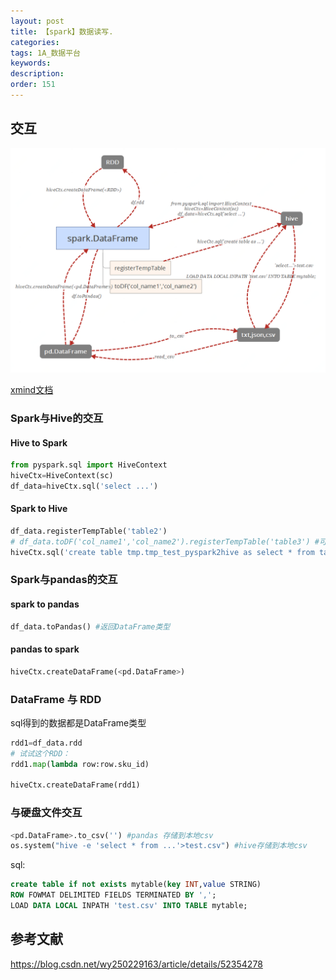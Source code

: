 ```yaml
---
layout: post
title: 【spark】数据读写.
categories:
tags: 1A_数据平台
keywords:
description:
order: 151
---
```



## 交互

![enter image description here](https://github.com/guofei9987/StatisticsBlog/blob/master/%E9%99%84%E4%BB%B6/spark.png?raw=true)

[xmind文档](https://github.com/guofei9987/StatisticsBlog/blob/master/%E9%99%84%E4%BB%B6/spark.xmind)
### Spark与Hive的交互

#### Hive to Spark
```py
from pyspark.sql import HiveContext
hiveCtx=HiveContext(sc)
df_data=hiveCtx.sql('select ...')
```

#### Spark to Hive

```py
df_data.registerTempTable('table2')
# df_data.toDF('col_name1','col_name2').registerTempTable('table3') #可以改字段名
hiveCtx.sql('create table tmp.tmp_test_pyspark2hive as select * from table2')
```

### Spark与pandas的交互
#### spark to pandas

```py
df_data.toPandas() #返回DataFrame类型
```
#### pandas to spark
```py
hiveCtx.createDataFrame(<pd.DataFrame>)
```

### DataFrame 与 RDD
sql得到的数据都是DataFrame类型
```py
rdd1=df_data.rdd
# 试试这个RDD：
rdd1.map(lambda row:row.sku_id)

hiveCtx.createDataFrame(rdd1)
```




### 与硬盘文件交互
```py
<pd.DataFrame>.to_csv('') #pandas 存储到本地csv
os.system("hive -e 'select * from ...'>test.csv") #hive存储到本地csv
```
sql:
```sql
create table if not exists mytable(key INT,value STRING)
ROW FOWMAT DELIMITED FIELDS TERMINATED BY ',';
LOAD DATA LOCAL INPATH 'test.csv' INTO TABLE mytable;
```

<!--
#### text
```
RDD1.saveAsTextFile('spark_output_txt.txt')
```
#### json
```
import json
data=input.map(lambda x:json.loads(x))
RDD.map(lambda x:json.dumps(x)).saveAsTextFile(outputFile)
```

### json to Spark
```py
input=hiveCtx.jsonFile(inputFile)
input.registerTempTable('table_name')
df_data=hiveCtx.sql('select * from table_name')
```
 -->




## 参考文献
https://blog.csdn.net/wy250229163/article/details/52354278
